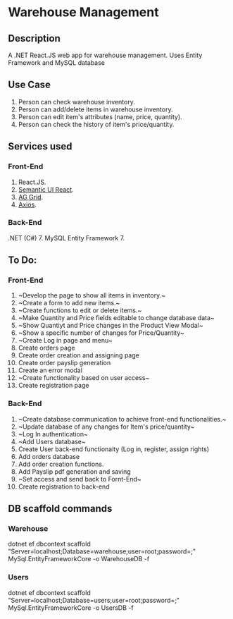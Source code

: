 # Warehouse Management

## Description
A .NET React.JS web app for warehouse management. Uses Entity Framework and MySQL database

## Use Case
1. Person can check warehouse inventory.
2. Person can add/delete items in warehouse inventory.
3. Person can edit item's attributes (name, price, quantity).
4. Person can check the history of item's price/quantity.

## Services used
### Front-End
1. React.JS.
2. [Semantic UI React](https://react.semantic-ui.com/).
3. [AG Grid](https://www.ag-grid.com/react-data-grid/getting-started/).
4. [Axios](https://www.npmjs.com/package/react-axios).
### Back-End
.NET (C#) 7.
MySQL Entity Framework 7.

## To Do:
### Front-End
1. ~Develop the page to show all items in inventory.~
2. ~Create a form to add new items.~
3. ~Create functions to edit or delete items.~
4. ~Make Quantity and Price fields editable to change database data~
5. ~Show Quantiyt and Price changes in the Product View Modal~
6. ~Show a specific number of changes for Price/Quantity~
7. ~Create Log in page and menu~
8. Create orders page
9. Create order creation and assigning page
10. Create order payslip generation
11. Create an error modal
12. ~Create functionality based on user access~
13. Create registration page
### Back-End
1. ~Create database communication to achieve front-end functionalities.~
2. ~Update database of any changes for Item's price/quantity~
3. ~Log In authentication~
4. ~Add Users database~
5. Create User back-end functionaity (Log in, register, assign rights)
6. Add orders database
7. Add order creation functions.
8. Add Payslip pdf generation and saving
9. ~Set access and send back to Fornt-End~
10. Create registration to back-end

## DB scaffold commands
### Warehouse
dotnet ef dbcontext scaffold "Server=localhost;Database=warehouse;user=root;password=;" MySql.EntityFrameworkCore -o WarehouseDB -f
### Users
dotnet ef dbcontext scaffold "Server=localhost;Database=users;user=root;password=;" MySql.EntityFrameworkCore -o UsersDB -f